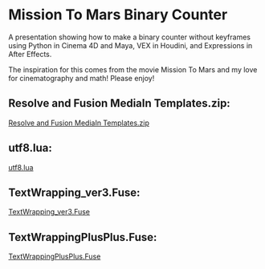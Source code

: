 
# Mission To Mars Binary Counter

A presentation showing how to make a binary counter without keyframes using Python in Cinema 4D and Maya, VEX in Houdini, and Expressions in After Effects. 

The inspiration for this comes from the movie Mission To Mars and my love for cinematography and math! Please enjoy!

## Resolve and Fusion MediaIn Templates.zip:
[Resolve and Fusion MediaIn Templates.zip](https://github.com/GuyMicciche/Tutorial-Assets/blob/7f486c2a111c92b0535afe4fee31734e10aa1fcf/Resolve%20and%20Fusion%20MediaIn%20Templates/Assets/Resolve%20and%20Fusion%20MediaIn%20Templates.zip)

## utf8.lua:
[utf8.lua](https://github.com/GuyMicciche/Tutorial-Assets/blob/995b003556eeac8f382d767fa080fe87c81b7cc6/Resolve%20and%20Fusion%20MediaIn%20Templates/Assets/utf8.lua)

## TextWrapping_ver3.Fuse:
[TextWrapping_ver3.Fuse](https://github.com/GuyMicciche/Tutorial-Assets/blob/995b003556eeac8f382d767fa080fe87c81b7cc6/Resolve%20and%20Fusion%20MediaIn%20Templates/Assets/TextWrapping_ver3.Fuse)

## TextWrappingPlusPlus.Fuse:
[TextWrappingPlusPlus.Fuse](https://github.com/GuyMicciche/Tutorial-Assets/blob/995b003556eeac8f382d767fa080fe87c81b7cc6/Resolve%20and%20Fusion%20MediaIn%20Templates/Assets/TextWrappingPlusPlus.Fuse)
